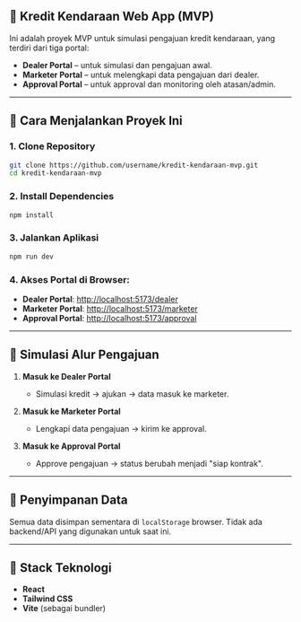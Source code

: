 ## 🏁 Kredit Kendaraan Web App (MVP)

Ini adalah proyek MVP untuk simulasi pengajuan kredit kendaraan, yang terdiri dari tiga portal:
- **Dealer Portal** – untuk simulasi dan pengajuan awal.
- **Marketer Portal** – untuk melengkapi data pengajuan dari dealer.
- **Approval Portal** – untuk approval dan monitoring oleh atasan/admin.

---

## 🚀 Cara Menjalankan Proyek Ini

### 1. Clone Repository
```bash
git clone https://github.com/username/kredit-kendaraan-mvp.git
cd kredit-kendaraan-mvp
```

### 2. Install Dependencies
```bash
npm install
```

### 3. Jalankan Aplikasi
```bash
npm run dev
```

### 4. Akses Portal di Browser:
- **Dealer Portal**: [http://localhost:5173/dealer](http://localhost:5173/dealer)
- **Marketer Portal**: [http://localhost:5173/marketer](http://localhost:5173/marketer)
- **Approval Portal**: [http://localhost:5173/approval](http://localhost:5173/approval)

---

## 🧪 Simulasi Alur Pengajuan

1. **Masuk ke Dealer Portal**
   - Simulasi kredit → ajukan → data masuk ke marketer.

2. **Masuk ke Marketer Portal**
   - Lengkapi data pengajuan → kirim ke approval.

3. **Masuk ke Approval Portal**
   - Approve pengajuan → status berubah menjadi "siap kontrak".

---

## 💾 Penyimpanan Data
Semua data disimpan sementara di `localStorage` browser. Tidak ada backend/API yang digunakan untuk saat ini.

---

## 🔧 Stack Teknologi
- **React**
- **Tailwind CSS**
- **Vite** (sebagai bundler)